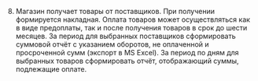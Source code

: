 8)	Магазин получает товары от поставщиков. При получении формируется накладная. Оплата товаров может осуществляться как в виде предоплаты, так и после получения товаров в срок до шести месяцев. За период для выбранных поставщиков сформировать суммовой отчёт с указанием оборотов, не оплаченной и просроченной сумм (экспорт в MS Excel). За период по дням для выбранных товаров сформировать отчёт, отображающий суммы, подлежащие оплате.
